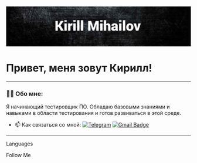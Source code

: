 ![Header](https://github.com/Mika21r/mika21r/blob/main/assets/14f6aa7570b23ee6591704bc9a27fbbf73050b99-fotor-20250220134938.png)

# Привет, меня зовут Кирилл!

---

### 👨‍💻 Обо мне:

Я начинающий тестировщик ПО. Обладаю базовыми знаниями и навыками в области тестирования и готов развиваться в этой среде.

- 📫 Как связаться со мной: [![Telegram](https://img.shields.io/badge/-Telegram-090909?style=for-the-badge&logo=telegram&logoColor=27A0D9)](https://t.me/Mi_K_A) [![Gmail Badge](https://img.shields.io/badge/-Gmail-090909?style=for-the-badge&logo=Gmail&logoColor=white)](mailto:mih.kirill0318@gmail.com)

---
Languages

Follow Me